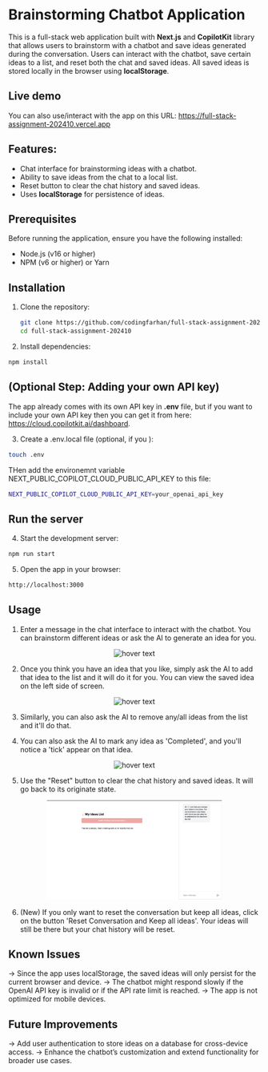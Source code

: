 # Brainstorming Chatbot Application

This is a full-stack web application built with **Next.js** and **CopilotKit** library that allows users to brainstorm with a chatbot and save ideas generated during the conversation. Users can interact with the chatbot, save certain ideas to a list, and reset both the chat and saved ideas. All saved ideas is stored locally in the browser using **localStorage**.

## Live demo

You can also use/interact with the app on this URL: https://full-stack-assignment-202410.vercel.app

## Features:

- Chat interface for brainstorming ideas with a chatbot.
- Ability to save ideas from the chat to a local list.
- Reset button to clear the chat history and saved ideas.
- Uses **localStorage** for persistence of ideas.

## Prerequisites

Before running the application, ensure you have the following installed:

- Node.js (v16 or higher)
- NPM (v6 or higher) or Yarn

## Installation

1. Clone the repository:

   ```bash
   git clone https://github.com/codingfarhan/full-stack-assignment-202410
   cd full-stack-assignment-202410
   ```

2. Install dependencies:

```bash
npm install
```

## (Optional Step: Adding your own API key)

The app already comes with its own API key in **.env** file, but if you want to include your own API key then you can get it from here: https://cloud.copilotkit.ai/dashboard.

3. Create a .env.local file (optional, if you ):

```bash
touch .env
```

THen add the environemnt variable NEXT_PUBLIC_COPILOT_CLOUD_PUBLIC_API_KEY to this file:

```bash
NEXT_PUBLIC_COPILOT_CLOUD_PUBLIC_API_KEY=your_openai_api_key
```

## Run the server

4. Start the development server:

```bash
npm run start
```

5. Open the app in your browser:

```bash
http://localhost:3000
```

## Usage

1. Enter a message in the chat interface to interact with the chatbot. You can brainstorm different ideas or ask the AI to generate an idea for you.

<p align="center">
  <img src="static/add_ideas_to_list.png" width="350" title="hover text">
</p>

2. Once you think you have an idea that you like, simply ask the AI to add that idea to the list and it will do it for you. You can view the saved idea on the left side of screen.

<p align="center">
  <img src="static/add_ideas_to_list.png" width="350" title="hover text">
</p>

3. Similarly, you can also ask the AI to remove any/all ideas from the list and it'll do that.

4. You can also ask the AI to mark any idea as 'Completed', and you'll notice a 'tick' appear on that idea.

<p align="center">
  <img src="static/mark_as_complete.png" width="350" title="hover text">
</p>

5. Use the "Reset" button to clear the chat history and saved ideas. It will go back to its originate state.

<p align="center">
  <img src="static/reset.png" width="350" title="hover text">
</p>

6. (New) If you only want to reset the conversation but keep all ideas, click on the button 'Reset Conversation and Keep all ideas'. Your ideas will still be there but your chat history will be reset.

## Known Issues

-> Since the app uses localStorage, the saved ideas will only persist for the current browser and device.
-> The chatbot might respond slowly if the OpenAI API key is invalid or if the API rate limit is reached.
-> The app is not optimized for mobile devices.

## Future Improvements

-> Add user authentication to store ideas on a database for cross-device access.
-> Enhance the chatbot’s customization and extend functionality for broader use cases.
